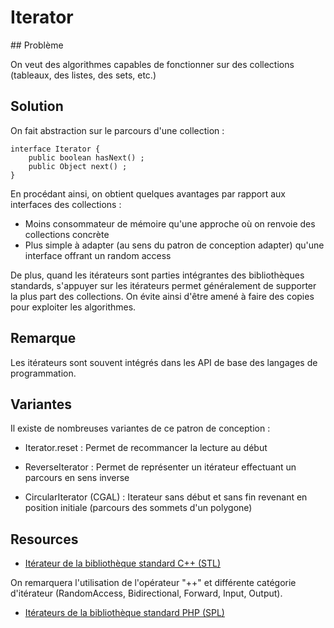 # Iterator

## Problème

On veut des algorithmes capables de fonctionner sur des collections (tableaux, des listes, des sets, etc.)

## Solution

On fait abstraction sur le parcours d'une collection :

```
interface Iterator {
    public boolean hasNext() ;
    public Object next() ;
}
```

En procédant ainsi, on obtient quelques avantages par rapport aux interfaces des collections :

* Moins consommateur de mémoire qu'une approche où on renvoie des collections concrète
* Plus simple à adapter (au sens du patron de conception adapter) qu'une interface offrant un random access

De plus, quand les itérateurs sont parties intégrantes des bibliothèques standards, s'appuyer sur les itérateurs
permet généralement de supporter la plus part des collections. On évite ainsi d'être amené à faire des copies
pour exploiter les algorithmes.


## Remarque

Les itérateurs sont souvent intégrés dans les API de base des langages
de programmation.


## Variantes

Il existe de nombreuses variantes de ce patron de conception :

* Iterator.reset : Permet de recommancer la lecture au début

* ReverseIterator : Permet de représenter un itérateur effectuant un parcours en sens inverse

* CircularIterator (CGAL) : Iterateur sans début et sans fin revenant en position initiale (parcours des sommets d'un polygone)


## Resources

* [Itérateur de la bibliothèque standard C++ (STL)](http://www.cplusplus.com/reference/iterator/)

On remarquera l'utilisation de l'opérateur "++" et différente catégorie d'itérateur (RandomAccess, Bidirectional, Forward, Input, Output).

* [Itérateurs de la bibliothèque standard PHP (SPL)](http://php.net/manual/fr/spl.iterators.php)
